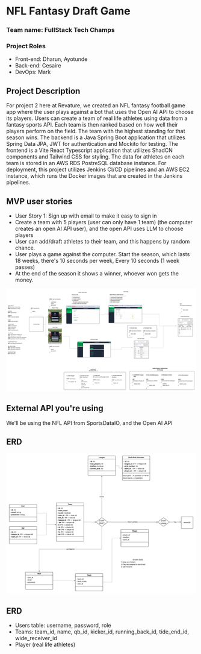 # NFL Fantasy Draft Game

### Team name: FullStack Tech Champs

### Project Roles

- Front-end: Dharun, Ayotunde
- Back-end: Cesaire
- DevOps: Mark

## Project Description

For project 2 here at Revature, we created an NFL fantasy football game app where the user plays against a bot that uses the Open AI API to choose its players. Users can create a team of real life athletes using data from a fantasy sports API. Each team is then ranked based on how well their players perform on the field. The team with the highest standing for that season wins. The backend is a Java Spring Boot application that utilizes Spring Data JPA, JWT for authentication and Mockito for testing. The frontend is a Vite React Typescript application that utilizes ShadCN components and Tailwind CSS for styling. The data for athletes on each team is stored in an AWS RDS PostreSQL database instance. For deployment, this project utilizes Jenkins CI/CD pipelines and an AWS EC2 instance, which runs the Docker images that are created in the Jenkins pipelines.

## MVP user stories

- User Story 1: Sign up with email to make it easy to sign in
- Create a team with 5 players (user can only have 1 team) (the computer creates an open AI API user), and the open API uses LLM to choose players
- User can add/draft athletes to their team, and this happens by random chance.
- User plays a game against the computer. Start the season, which lasts 18 weeks, there's 10 seconds per week, Every 10 seconds (1 week passes)
- At the end of the season it shows a winner, whoever won gets the money.

<img src="P2-Frontend-Design.png">

## External API you're using

We'll be using the NFL API from SportsDataIO, and the Open AI API

## ERD

<img src="P2-ERD-Design.png">

## ERD

- Users table: username, password, role
- Teams: team_id, name, qb_id, kicker_id, running_back_id, tide_end_id, wide_receiver_id
- Player (real life athletes)
